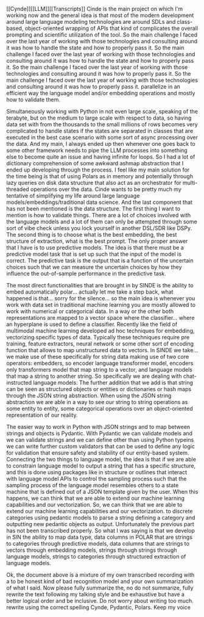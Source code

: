 [[Cynde]][[LLM]][[Transcripts]]
Cinde is the main project on which I'm working now and the general idea is that most of the modern development around large language modeling technologies are around SDLs and class-based, object-oriented wrapping of APIs that kind of complicates the overall prompting and scientific utilization of the tool. So the main challenge I faced over the last year of working with those technologies and consulting around it was how to handle the state and how to properly pass it. So the main challenge I faced over the last year of working with those technologies and consulting around it was how to handle the state and how to properly pass it. So the main challenge I faced over the last year of working with those technologies and consulting around it was how to properly pass it. So the main challenge I faced over the last year of working with those technologies and consulting around it was how to properly pass it. parallelize in an efficient way the language model and/or embedding operations and mostly how to validate them. 

Simultaneously working with Python in not even large scale, speaking of the terabyte, but on the medium to large scale with respect to data, so having data set with from the thousands to the small millions of rows becomes very complicated to handle states if the states are separated in classes that are executed in the best case scenario with some sort of async processing over the data. And my main, I always ended up then whenever one goes back to some other framework needs to pipe the LLM processes into something else to become quite an issue and having infinite for loops. So I had a lot of dictionary comprehension of some awkward ashmap abstraction that I ended up developing through the process. I feel like my main solution for the time being is that of using Polars as in memory and potentially through lazy queries on disk data structure that also act as an orchestrator for multi-threaded operations over the data. Cinde wants to be pretty much my tentative of simplifying my life around large language models/embeddings/traditional data science. And the last component that has not been mentioned is the data structure. The first thing I want to mention is how to validate things. There are a lot of choices involved with the language models and a lot of them can only be attempted through some sort of vibe check unless you lock yourself in another DSL/SDR like DSPy. The second thing is to choose what is the best embedding, the best structure of extraction, what is the best prompt. The only proper answer that I have is to use predictive models. The idea is that there must be a predictive model task that is set up such that the input of the model is correct. The predictive task is the output that is a function of the uncertain choices such that we can measure the uncertain choices by how they influence the out-of-sample performance in the predictive task. 


The most direct functionalities that are brought in by SINDE is the ability to embed automatically polar... actually let me take a step back, what happened is that... sorry for the silence... so the main idea is whenever you work with data set in traditional machine learning you are mostly allowed to work with numerical or categorical data. In a way or the other both representations are mapped to a vector space where the classifier... where an hyperplane is used to define a classifier. Recently like the field of multimodal machine learning developed ad hoc techniques for embedding, vectorizing specific types of data. Typically these techniques require pre training, feature extractors, neural network or some other sort of encoding function that allows to map unstructured data to vectors. In SINDE we take... we make use of these specifically for string data making use of two core operators: embedders, so encoder language transformer model, encoders only transformers model that map string to a vector, and language models that map a string to another string. So specifically we are dealing with chat-instructed language models. The further addition that we add is that string can be seen as structured objects or entities or dictionaries or hash maps through the JSON string abstraction. When using the JSON string abstraction we are able in a way to see our string to string operations as some entity to entity, some categorical operations over an object-oriented representation of our reality. 

The easier way to work in Python with JSON strings and to map between strings and objects is Pydantic. With Pydantic we can validate models and we can validate strings and we can define other than using Python typeins we can write further custom validators that can be used to define any logic for validation that ensure safety and stability of our entity-based system.  Connecting the two things to language model, the idea is that if we are able to constrain language model to output a string that has a specific structure, and this is done using packages like in structure or outlines that interact with language model APIs to control the sampling process such that the sampling process of the language model resembles others to a state machine that is defined out of a JSON template given by the user. When this happens, we can think that we are able to extend our machine learning capabilities and our vectorization. So, we can think that we are able to extend our machine learning capabilities and our vectorization. to discrete categories using pedantic models to parse a string defining a category and outputting new pedantic objects as output.  Unfortunately the previous part has not been transcribed properly. So what I was saying is that we develop in SIN the ability to map data type, data columns in POLAR that are strings to categories through predictive models, data columns that are strings to vectors through embedding models, strings through strings through language models, strings to categories through structured extraction of language models. 

Ok, the document above is a mixture of my own transcribed recording with a to be honest kind of bad recognition model and your own summarization of what I said. Now please fully summarize the, no do not summarize, fully rewrite the text following my talking style and be exhaustive but have a better logical order and be inclusive. Do not worry about writing too much. 
rewrite using the correct spelling Cynde, Pydantic, Polars. Keep my voice